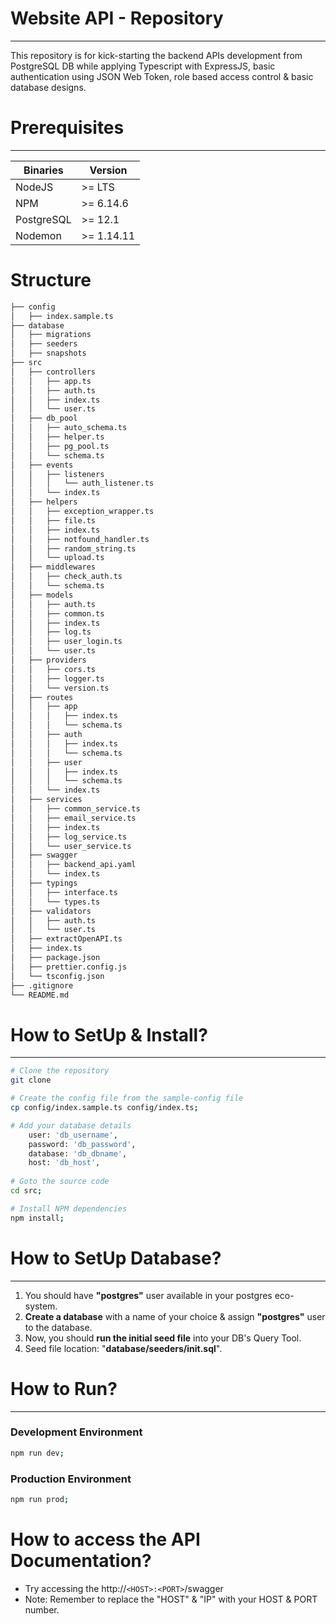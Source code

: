 # Website API - Repository

---

This repository is for kick-starting the backend APIs development from PostgreSQL DB while applying Typescript with ExpressJS, basic authentication using JSON Web Token, role based access control & basic database designs.

# Prerequisites

---

Binaries      | Version
------------- | -------------
NodeJS  			| >= LTS
NPM 					| >= 6.14.6
PostgreSQL		| >= 12.1
Nodemon				| >= 1.14.11

# Structure
```bash
├── config
│   ├── index.sample.ts
├── database
│   ├── migrations
│   ├── seeders
│   ├── snapshots
├── src
│   ├── controllers
│   │   ├── app.ts
│   │   ├── auth.ts
│   │   ├── index.ts
│   │   └── user.ts
│   ├── db_pool
│   │   ├── auto_schema.ts
│   │   ├── helper.ts
│   │   ├── pg_pool.ts
│   │   └── schema.ts
│   ├── events
│   │   ├── listeners
│   │   │   └── auth_listener.ts
│   │   └── index.ts
│   ├── helpers
│   │   ├── exception_wrapper.ts
│   │   ├── file.ts
│   │   ├── index.ts
│   │   ├── notfound_handler.ts
│   │   ├── random_string.ts
│   │   └── upload.ts
│   ├── middlewares
│   │   ├── check_auth.ts
│   │   └── schema.ts
│   ├── models
│   │   ├── auth.ts
│   │   ├── common.ts
│   │   ├── index.ts
│   │   ├── log.ts
│   │   ├── user_login.ts
│   │   └── user.ts
│   ├── providers
│   │   ├── cors.ts
│   │   ├── logger.ts
│   │   └── version.ts
│   ├── routes
│   │   ├── app
│   │   │   ├── index.ts
│   │   │   └── schema.ts
│   │   ├── auth
│   │   │   ├── index.ts
│   │   │   └── schema.ts
│   │   ├── user
│   │   │   ├── index.ts
│   │   │   └── schema.ts
│   │   └── index.ts
│   ├── services
│   │   ├── common_service.ts
│   │   ├── email_service.ts
│   │   ├── index.ts
│   │   ├── log_service.ts
│   │   └── user_service.ts
│   ├── swagger
│   │   ├── backend_api.yaml
│   │   └── index.ts
│   ├── typings
│   │   ├── interface.ts
│   │   └── types.ts
│   ├── validators
│   │   ├── auth.ts
│   │   └── user.ts
│   ├── extractOpenAPI.ts
│   ├── index.ts
│   ├── package.json
│   ├── prettier.config.js
│   └── tsconfig.json
├── .gitignore
└── README.md
```

# How to SetUp & Install?

---

```sh
# Clone the repository
git clone 

# Create the config file from the sample-config file
cp config/index.sample.ts config/index.ts;

# Add your database details
	user: 'db_username',
	password: 'db_password',
	database: 'db_dbname',
	host: 'db_host',
  
# Goto the source code
cd src;

# Install NPM dependencies
npm install;
```

# How to SetUp Database?

---

1. You should have **"postgres"** user available in your postgres eco-system.
2. **Create a database** with a name of your choice & assign **"postgres"** user to the database.
3. Now, you should **run the initial seed file** into your DB's Query Tool.
4. Seed file location: "**database/seeders/init.sql**".

# How to Run?

---

### Development Environment

```sh
npm run dev;
```

### Production Environment

```sh
npm run prod;
```

# How to access the API Documentation?

- Try accessing the http://`<HOST>:<PORT>`/swagger
- Note: Remember to replace the "HOST" & "IP" with your HOST & PORT number.
